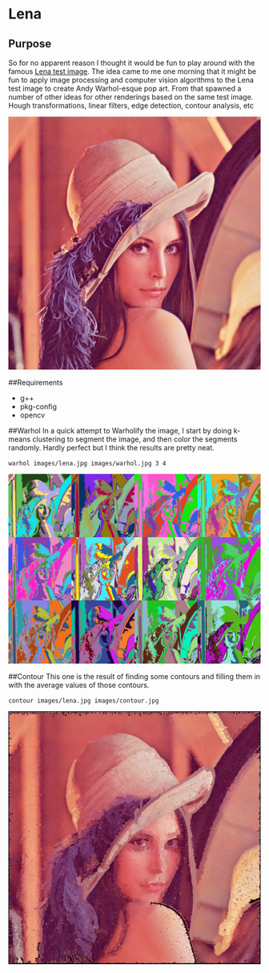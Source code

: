 Lena
====

## Purpose
So for no apparent reason I thought it would be fun to play around with the famous [Lena test image](http://en.wikipedia.org/wiki/Lenna). The idea came to me one morning that it might be fun to apply image processing and computer vision algorithms to the Lena test image to create Andy Warhol-esque pop art. From that spawned a number of other ideas for other renderings based on the same test image. Hough transformations, linear filters, edge detection, contour analysis, etc

![Original Lena Image](/images/lena.jpg)

##Requirements
* g++
* pkg-config
* opencv

##Warhol
In a quick attempt to Warholify the image, I start by doing k-means clustering to segment the image, and then color the segments randomly. Hardly perfect but I think the results are pretty neat.

    warhol images/lena.jpg images/warhol.jpg 3 4

![Warhol Panel](/images/warhol.jpg)

##Contour
This one is the result of finding some contours and filling them in with the average values of those contours.

    contour images/lena.jpg images/contour.jpg

![Contour](/images/contour.jpg)

